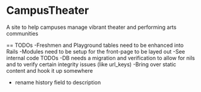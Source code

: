 CampusTheater
=============

A site to help campuses manage vibrant theater and performing arts communities

== TODOs
-Freshmen and Playground tables need to be enhanced into Rails
-Modules need to be setup for the front-page to be layed out
-See internal code TODOs
-DB needs a migration and verification to allow for nils and to verify certain integrity issues (like url_keys)
-Bring over static content and hook it up somewhere
- rename history field to description